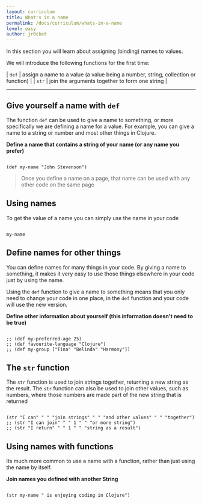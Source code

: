 ```yaml
---
layout: curriculum
title: What's in a name
permalink: /docs/curriculum/whats-in-a-name
level: easy
author: jr0cket
---
```


In this section you will learn about assigning (binding) names to values.

We will introduce the following functions for the first time:

| `def`    | assign a name to a value (a value being a number, string, collection or function) |
| `str`    | join the arguments together to form one string                                    |

<hr />


## Give yourself a name with `def`

The function `def` can be used to give a name to something, or more specifically we are defining a name for a value.  For example, you can give a name to a string or number and most other things in Clojure.

**Define a name that contains a string of your name (or any name you prefer)**

<!-- Using expression evaluation fix to make string appear as a value in klipse -->
<pre><code class="language-klipse" data-eval-context="expr">
(def my-name "John Stevenson")
</code></pre>

> Once you define a name on a page, that name can be used with any other code on the same page


## Using names

To get the value of a name you can simply use the name in your code

<!-- Using expression evaluation fix to make string appear as a value in klipse -->
<pre><code class="language-klipse" data-eval-context="expr">
my-name
</code></pre>


## Define names for other things

You can define names for many things in your code.  By giving a name to something, it makes it very easy to use those things elsewhere in your code just by using the name.

Using the `def` function to give a name to something means that you only need to change your code in one place, in the `def` function and your code will use the new version.

**Define other information about yourself (this information doesn't need to be true)**

<!-- Using expression evaluation fix to make string appear as a value in klipse -->
<pre><code class="language-klipse" data-eval-context="expr">
;; (def my-preferred-age 25)
;; (def favourite-language "Clojure")
;; (def my-group ["Tina" "Belinda" "Harmony"])
</code></pre>


## The `str` function

The `str` function is used to join strings together, returning a new string as the result.  The `str` function can also be used to join other values, such as numbers, where those numbers are made part of the new string that is returned

<!-- Using expression evaluation fix to make string appear as a value in klipse -->
<pre><code class="language-klipse" data-eval-context="expr">
(str "I can" " " "join strings" " " "and other values" " " "together")
;; (str "I can join" " " 1 " " "or more string")
;; (str "I return" " " 1 " " "string as a result")
</code></pre>

## Using names with functions

Its much more common to use a name with a function, rather than just using the name by itself.

**Join names you defined with another String**

<!-- Using expression evaluation fix to make string appear as a value in klipse -->
<pre><code class="language-klipse" data-eval-context="expr">
(str my-name " is enjoying coding in Clojure")
</code></pre>
